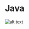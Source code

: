 # Java

![alt text](http://https://github.com/Jacer7/Java/blob/master/Screenshot%20(13).png?raw=true)
